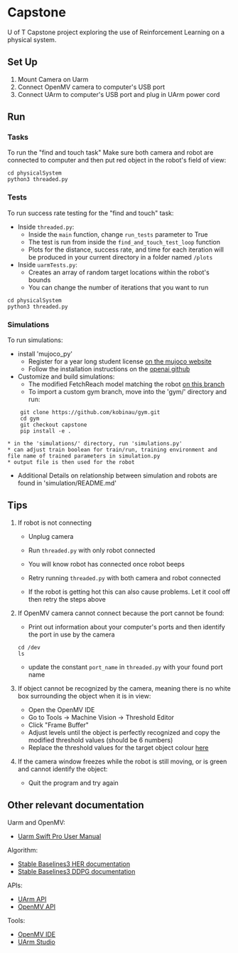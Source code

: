 # Capstone

U of T Capstone project exploring the use of Reinforcement Learning on a physical system.

## Set Up

1. Mount Camera on Uarm 
2. Connect OpenMV camera to computer's USB port
3. Connect UArm to computer's USB port and plug in UArm power cord

## Run

### Tasks
To run the "find and touch task"
Make sure both camera and robot are connected to computer and then put red object in the robot's field of view:

```
cd physicalSystem
python3 threaded.py
```

### Tests
To run success rate testing for the "find and touch" task:

* Inside `threaded.py`:
   * Inside the `main` function, change `run_tests` parameter to True
   * The test is run from inside the `find_and_touch_test_loop` function
   * Plots for the distance, success rate, and time for each iteration will be produced in your current directory in a folder named `/plots`
* Inside `uarmTests.py`:
   * Creates an array of random target locations within the robot's bounds  
   * You can change the number of iterations that you want to run

```
cd physicalSystem
python3 threaded.py
```
### Simulations

To run simulations:
* install 'mujoco_py'
    * Register for a year long student license [on the mujoco website](https://www.roboti.us/license.html)
    * Follow the installation instructions on the [openai github](https://github.com/openai/mujoco-py)
* Customize and build simulations: 
    * The modified FetchReach model matching the robot [on this branch](https://github.com/kobinau/gym/tree/capstone)
    * To import a custom gym branch, move into the 'gym/' directory and run: 
``` 
	git clone https://github.com/kobinau/gym.git
	cd gym
	git checkout capstone
	pip install -e .
```	
    * in the 'simulations/' directory, run 'simulations.py' 
    * can adjust train boolean for train/run, training environment and file name of trained parameters in simulation.py
    * output file is then used for the robot
* Additional Details on relationship between simulation and robots are found in 'simulation/README.md' 
## Tips

1. If robot is not connecting
    * Unplug camera
    * Run ``threaded.py`` with only robot connected
    * You will know robot has connected once robot beeps
    * Retry running ``threaded.py`` with both camera and robot connected

    * If the robot is getting hot this can also cause problems.  Let it cool off then retry the steps above
2. If OpenMV camera cannot connect because the port cannot be found:
    * Print out information about your computer's ports and then identify the port in use by the camera
    ```
	cd /dev
	ls
	```
	* update the constant ``port_name`` in ``threaded.py`` with your found port name
3. If object cannot be recognized by the camera, meaning there is no white box surrounding the object when it is in view:
   * Open the OpenMV IDE
   * Go to Tools -> Machine Vision -> Threshold Editor
   * Click "Frame Buffer"
   * Adjust levels until the object is perfectly recognized and copy the modified threshold values (should be 6 numbers)
   * Replace the threshold values for the target object colour [here](https://github.com/jessyec-s/capstone/blob/master/physicalSystem/getobjectblob.py#L56)

4. If the camera window freezes while the robot is still moving, or is green and cannot identify the object:
   * Quit the program and try again

## Other relevant documentation 

Uarm and OpenMV:
* [Uarm Swift Pro User Manual](http://download.ufactory.cc/docs/en/uArm%20pro%20User%20Manual%20v1.1.0.pdf)

Algorithm:
* [Stable Baselines3 HER documentation](https://stable-baselines3.readthedocs.io/en/master/modules/her.html)
* [Stable Baselines3 DDPG documentation](https://stable-baselines3.readthedocs.io/en/master/modules/ddpg.html)

APIs:
* [UArm API](https://github.com/uArm-Developer/uArm-Python-SDK/blob/2.0/doc/api/swift_api.md)
* [OpenMV API](https://docs.openmv.io/openmvcam/quickref.html)

Tools:
* [OpenMV IDE](https://openmv.io/pages/download)
* [UArm Studio](https://www.ufactory.cc/pages/download-uarm)
